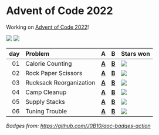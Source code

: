 # Advent of Code 2022

Working on [Advent of Code 2022](https://adventofcode.com/2022/)!

![](https://img.shields.io/badge/stars%20⭐-4-yellow) ![](https://img.shields.io/badge/days%20completed-2-red)

| day | Problem                 | A                       | B                       | Stars won                                             |
| --: | :---------------------- | :---------------------- | :---------------------- | :---------------------------------------------------- |
|  01 | Calorie Counting        | [**A**](day01a/main.go) | [**B**](day01b/main.go) | ![](https://img.shields.io/badge/stars%20⭐-2-yellow) |
|  02 | Rock Paper Scissors     | [**A**](day02a/main.go) | [**B**](day02b/main.go) | ![](https://img.shields.io/badge/stars%20⭐-2-yellow) |
|  03 | Rucksack Reorganization | [**A**](day03a/main.go) | [**B**](day03b/main.go) | ![](https://img.shields.io/badge/stars%20⭐-2-yellow) |
|  04 | Camp Cleanup            | [**A**](day04a/main.go) | [**B**](day04b/main.go) | ![](https://img.shields.io/badge/stars%20⭐-2-yellow) |
|  05 | Supply Stacks           | [**A**](day05a/main.go) | [**B**](day05b/main.go) | ![](https://img.shields.io/badge/stars%20⭐-2-yellow) |
|  06 | Tuning Trouble          | [**A**](day06a/main.go) | [**B**](day06b/main.go) | ![](https://img.shields.io/badge/stars%20⭐-2-yellow) |

*Badges from: https://github.com/J0B10/aoc-badges-action*